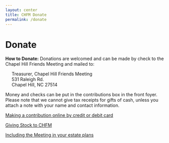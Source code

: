 ```yaml
---
layout: center
title: CHFM Donate
permalink: /donate
---
```


# Donate

**How to Donate:** Donations are welcomed and can be made by check to the Chapel Hill Friends Meeting and mailed to:

<p style="padding-left: 20px;"> <!-- Don't judge, this is the easiest way to format this! -->
    Treasurer, Chapel Hill Friends Meeting<br />
    531 Raleigh Rd.<br />
    Chapel Hill, NC 27514<br />
</p>

Money and checks can be put in the contributions box in the front foyer. Please note that we cannot give tax receipts for gifts of cash, unless you attach a note with your name and contact information.

[Making a contribution online by credit or debit card](https://www.eservicepayments.com/cgi-bin/Vanco_ver3.vps?appver3=Fi1giPL8kwX_Oe1AO50jRgfNh0pjJnX9rN2g-F2NUarHO3iVYxvvxhHjRfLOeq662EvVVAEjqawDomKT1pbouZKVnYQh9aStP4IywYXlnkw=)

[Giving Stock to CHFM]({{site.baseurl}}/assets/pdf/give-stock.pdf)

[Including the Meeting in your estate plans]({{site.baseurl}}/assets/pdf/estate-plan.pdf)